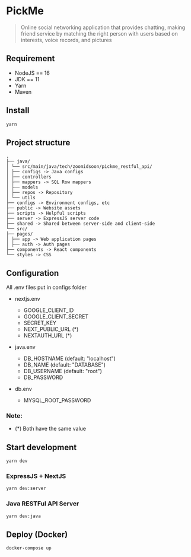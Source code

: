 # PickMe

> Online social networking application that provides chatting, making friend service by matching the right person with users based on interests, voice records, and pictures

## Requirement

-  NodeJS == 16
-  JDK == 11
-  Yarn
-  Maven

## Install

```sh
yarn
```

## Project structure

```
.
├── java/
│ └── src/main/java/tech/zoomidsoon/pickme_restful_api/
│ ├── configs -> Java configs
│ ├── controllers
│ ├── mappers -> SQL Row mappers
│ ├── models
│ ├── repos -> Repository
│ └── utils
├── configs -> Environment configs, etc
├── public -> Website assets
├── scripts -> Helpful scripts
├── server -> ExpressJS server code
├── shared -> Shared between server-side and client-side
└── src/
├── pages/
│ ├── app -> Web application pages
│ ├── auth -> Auth pages
├── components -> React components
└── styles -> CSS
```

## Configuration

All .env files put in configs folder

-  nextjs.env

   -  GOOGLE_CLIENT_ID
   -  GOOGLE_CLIENT_SECRET
   -  SECRET_KEY
   -  NEXT_PUBLIC_URL (\*)
   -  NEXTAUTH_URL (\*)

-  java.env
   -  DB_HOSTNAME (default: "localhost")
   -  DB_NAME (default: "DATABASE")
   -  DB_USERNAME (default: "root")
   -  DB_PASSWORD
-  db.env
   -  MYSQL_ROOT_PASSWORD

### Note:

-  (\*) Both have the same value

## Start development

```sh
yarn dev
```

### ExpressJS + NextJS

```sh
yarn dev:server
```

### Java RESTFul API Server

```sh
yarn dev:java
```

## Deploy (Docker)

```sh
docker-compose up
```
